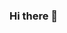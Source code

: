 ### Hi there 👋

<!--
**iamgruuten/iamgruuten** is a ✨ _special_ ✨ repository because its `README.md` (this file) appears on your GitHub profile.

[![iamgruuten's GitHub stats](https://github-readme-stats.vercel.app/api?username=iamgruuten)](https://github.com/anuraghazra/github-readme-stats)

